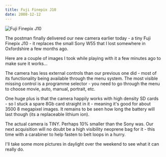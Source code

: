 ```yaml
---
title: Fuji Finepix J10
date: 2008-12-12
---
```


![Fuji Finepix J10](https://source.unsplash.com/di8ognBauG0/1600x900)

The postman finally delivered our new camera earlier today - a tiny Fuji Finepix J10 - it replaces the small Sony W55 that I lost somewhere in Oxfordshire a few months ago.

Here are a couple of images I took while playing with it a few minutes ago to make sure it works...

The camera has less external controls than our previous one did - most of its functionality being available through the menu system. The most visible missing control is a programme selector - you need to go through the menu to choose movie, auto, manual, portrait, etc.

One huge plus is that the camera happily works with high density SD cards - so I stuck a spare 8Gb card straight in it - meaning it's good for about 3500 8 megapixel images. It remains to be seen how long the battery will last though (its a replaceable lithium ion).

The actual camera is TINY. Perhaps 10% smaller than the Sony was. Our next acquisition will no doubt be a high visibility neoprene bag for it - this time with a carabiner to help fasten to belt loops in a hurry.

I'll take some more pictures in daylight over the weekend to see what it can really do.